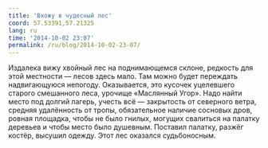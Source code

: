 ```yaml
---
title: 'Вхожу в чудесный лес'
coord: 57.53391,57.21325
lang: ru
time: '2014-10-02 23:07'
permalink: /ru/blog/2014-10-02-23-07/
---
```


Издалека вижу хвойный лес на поднимающемся склоне, редкость для этой местности — лесов здесь мало. Там можно будет переждать надвигающуюся непогоду. Оказывается, это кусочек уцелевшего старого смешанного леса, урочище «Маслянный Угор». Надо найти место под долгий лагерь, учесть всё — закрытость от северного ветра, средняя удалённость от тропы, обязательное наличие сосновых дров, ровная площадка, чтобы не было гнилых, могущих свалиться на палатку деревьев и чтобы место было душевным. Поставил палатку, разжёг костёр, высушил одежду. Этот лес оказался судьбоносным.
